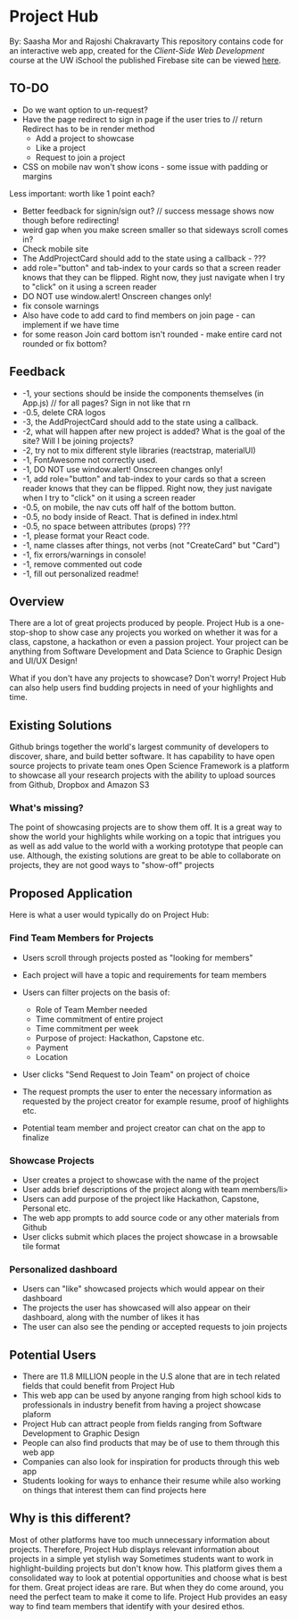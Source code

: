 # Project Hub
By: Saasha Mor and Rajoshi Chakravarty
This repository contains code for an interactive web app, created for the _Client-Side Web Development_ course at the UW iSchool the published Firebase site can be viewed [here](https://project-hub-2020.firebaseapp.com/).

## TO-DO
- Do we want option to un-request?
- Have the page redirect to sign in page if the user tries to // return Redirect has to be in render method
    - Add a project to showcase
    - Like a project
    - Request to join a project
- CSS on mobile nav won't show icons - some issue with padding or margins


Less important: worth like 1 point each?
- Better feedback for signin/sign out? // success message shows now though before redirecting!
- weird gap when you make screen smaller so that sideways scroll comes in?
- Check mobile site
- The AddProjectCard should add to the state using a callback - ???
- add role="button" and tab-index to your cards so that a screen reader knows that they can be flipped. Right now, they just navigate when I try to "click" on it using a screen reader
- DO NOT use window.alert! Onscreen changes only!
- fix console warnings
- Also have code to add card to find members on join page - can implement if we have time 
- for some reason Join card bottom isn't rounded - make entire card not rounded or fix bottom?

## Feedback
- -1, your sections should be inside the components themselves (in App.js) // for all pages? Sign in not like that rn 
- -0.5, delete CRA logos
- -3, the AddProjectCard should add to the state using a callback.
- -2, what will happen after new project is added? What is the goal of the site? Will I be joining projects?
- -2, try not to mix different style libraries (reactstrap, materialUI)
- -1, FontAwesome not correctly used.
- -1, DO NOT use window.alert! Onscreen changes only!
- -1, add role="button" and tab-index to your cards so that a screen reader knows that they can be flipped. Right now, they just navigate when I try to "click" on it using a screen reader
- -0.5, on mobile, the nav cuts off half of the bottom button.
- -0.5, no body inside of React. That is defined in index.html
- -0.5, no space between attributes (props) ???
- -1, please format your React code.
- -1, name classes after things, not verbs (not "CreateCard" but "Card")
- -1, fix errors/warnings in console!
- -1, remove commented out code
- -1, fill out personalized readme!

## Overview
There are a lot of great projects produced by people. Project Hub is a one-stop-shop to show case any projects you worked on whether it was for a class, capstone, a hackathon or even a passion project. Your project can be anything from Software Development and Data Science to Graphic Design and UI/UX Design!

What if you don't have any projects to showcase? Don't worry! Project Hub can also help users find budding projects in need of your highlights and time.

## Existing Solutions
Github brings together the world's largest community of developers to discover, share, and build better software. It has capability to have open source projects to private team ones
Open Science Framework is a platform to showcase all your research projects with the ability to upload sources from Github, Dropbox and Amazon S3

### What's missing?
The point of showcasing projects are to show them off. It is a great way to show the world your highlights while working on a topic that intrigues you as well as add value to the world with a working prototype that people can use. Although, the existing solutions are great to be able to collaborate on projects, they are not good ways to "show-off" projects

## Proposed Application
Here is what a user would typically do on Project Hub:

### Find Team Members for Projects
- Users scroll through projects posted as "looking for members"
- Each project will have a topic and requirements for team members
- Users can filter projects on the basis of:
    - Role of Team Member needed
    - Time commitment of entire project
    - Time commitment per week
    - Purpose of project: Hackathon, Capstone etc.
    - Payment
    - Location
- User clicks "Send Request to Join Team" on project of choice
- The request prompts the user to enter the necessary information as requested by the project creator for example resume, proof of highlights etc.

- Potential team member and project creator can chat on the app to finalize
### Showcase Projects
- User creates a project to showcase with the name of the project
- User adds brief descriptions of the project along with team members/li>
- Users can add purpose of the project like Hackathon, Capstone, Personal etc.
- The web app prompts to add source code or any other materials from Github
- User clicks submit which places the project showcase in a browsable tile format

### Personalized dashboard
- Users can "like" showcased projects which would appear on their dashboard
- The projects the user has showcased will also appear on their dashboard, along with the number of likes it has
- The user can also see the pending or accepted requests to join projects

## Potential Users
- There are 11.8 MILLION people in the U.S alone that are in tech related fields that could benefit from Project Hub
- This web app can be used by anyone ranging from high school kids to professionals in industry benefit from having a project showcase plaform
- Project Hub can attract people from fields ranging from Software Development to Graphic Design
- People can also find products that may be of use to them through this web app
- Companies can also look for inspiration for products through this web app
- Students looking for ways to enhance their resume while also working on things that interest them can find projects here

## Why is this different?
Most of other platforms have too much unnecessary information about projects. Therefore, Project Hub displays relevant information about projects in a simple yet stylish way
Sometimes students want to work in highlight-building projects but don't know how. This platform gives them a consolidated way to look at potential opportunities and choose what is best for them.
Great project ideas are rare. But when they do come around, you need the perfect team to make it come to life. Project Hub provides an easy way to find team members that identify with your desired ethos.